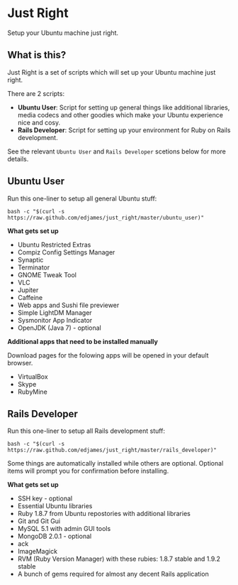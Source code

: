 Just Right
==========
Setup your Ubuntu machine just right.

What is this?
-------------
Just Right is a set of scripts which will set up your Ubuntu machine just right. 

There are 2 scripts:

* **Ubuntu User**: Script for setting up general things like additional libraries, media codecs and other goodies which make your Ubuntu experience nice and cosy.
* **Rails Developer**: Script for setting up your environment for Ruby on Rails development.

See the relevant `Ubuntu User` and `Rails Developer` scetions below for more details.

Ubuntu User
-----------
Run this one-liner to setup all general Ubuntu stuff:

    bash -c "$(curl -s https://raw.github.com/edjames/just_right/master/ubuntu_user)"

**What gets set up**

* Ubuntu Restricted Extras
* Compiz Config Settings Manager
* Synaptic
* Terminator
* GNOME Tweak Tool
* VLC
* Jupiter
* Caffeine
* Web apps and Sushi file previewer
* Simple LightDM Manager
* Sysmonitor App Indicator
* OpenJDK (Java 7) - optional

**Additional apps that need to be installed manually**

Download pages for the folowing apps will be opened in your default browser.

* VirtualBox
* Skype
* RubyMine

Rails Developer
---------------
Run this one-liner to setup all Rails development stuff:

    bash -c "$(curl -s https://raw.github.com/edjames/just_right/master/rails_developer)"

Some things are automatically installed while others are optional. Optional items will prompt you for confirmation before installing.

**What gets set up**

* SSH key - optional
* Essential Ubuntu libraries
* Ruby 1.8.7 from Ubuntu repostories with additional libraries
* Git and Git Gui
* MySQL 5.1 with admin GUI tools
* MongoDB 2.0.1 - optional
* ack
* ImageMagick
* RVM (Ruby Version Manager) with these rubies: 1.8.7 stable and 1.9.2 stable
* A bunch of gems required for almost any decent Rails application
